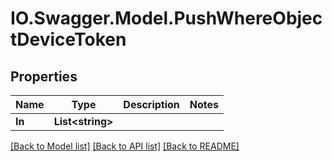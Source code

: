 # IO.Swagger.Model.PushWhereObjectDeviceToken
## Properties

Name | Type | Description | Notes
------------ | ------------- | ------------- | -------------
**In** | **List&lt;string&gt;** |  | 

[[Back to Model list]](../README.md#documentation-for-models) [[Back to API list]](../README.md#documentation-for-api-endpoints) [[Back to README]](../README.md)

